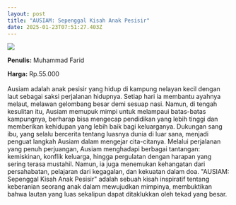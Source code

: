 ```yaml
---
layout: post
title: "AUSIAM: Sepenggal Kisah Anak Pesisir"
date: 2025-01-23T07:51:27.403Z
---
```

![](/images/uploads/screenshot-2025-01-23-145418.jpg)

**P﻿enulis:** Muhammad Farid

**Harga:** Rp.55.000\
\
Ausiam adalah anak pesisir yang hidup di kampung nelayan kecil dengan laut sebagai saksi perjalanan hidupnya. Setiap hari ia membantu ayahnya melaut, melawan gelombang besar demi sesuap nasi. Namun, di tengah kesulitan itu, Ausiam memupuk mimpi untuk melampaui batas-batas kampungnya, berharap bisa mengecap pendidikan yang lebih tinggi dan memberikan kehidupan yang lebih baik bagi keluarganya. Dukungan sang ibu, yang selalu bercerita tentang luasnya dunia di luar sana, menjadi penguat langkah Ausiam dalam mengejar cita-citanya.
	Melalui perjalanan yang penuh perjuangan, Ausiam menghadapi berbagai tantangan: kemiskinan, konflik keluarga, hingga pergulatan dengan harapan yang sering terasa mustahil. Namun, ia juga menemukan kehangatan dari persahabatan, pelajaran dari kegagalan, dan kekuatan dalam doa. "AUSIAM: Sepenggal Kisah Anak Pesisir" adalah sebuah kisah inspiratif tentang keberanian seorang anak dalam mewujudkan mimpinya, membuktikan bahwa lautan yang luas sekalipun dapat ditaklukkan oleh tekad yang besar.